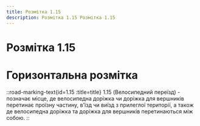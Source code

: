 ```yaml
---
title: Розмітка 1.15
description: Розмітка 1.15 Розмітка 1.15
---
```

# Розмітка 1.15
# Горизонтальна розмітка
::road-marking-text{id=1.15 :title=title}
1.15  (Велосипедний переїзд) - позначає місце, де велосипедна доріжка чи доріжка для вершників перетинає проїзну частину, в'їзд чи виїзд з прилеглої території, а також де велосипедна доріжка та доріжка для вершників перетинаються між собою.
::